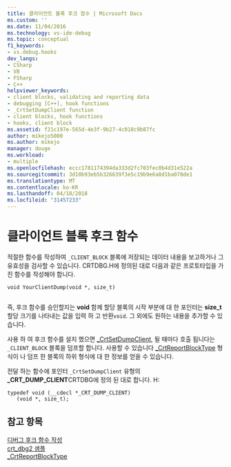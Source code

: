 ```yaml
---
title: 클라이언트 블록 후크 함수 | Microsoft Docs
ms.custom: ''
ms.date: 11/04/2016
ms.technology: vs-ide-debug
ms.topic: conceptual
f1_keywords:
- vs.debug.hooks
dev_langs:
- CSharp
- VB
- FSharp
- C++
helpviewer_keywords:
- client blocks, validating and reporting data
- debugging [C++], hook functions
- _CrtSetDumpClient function
- client blocks, hook functions
- hooks, client block
ms.assetid: f21c197e-565d-4e3f-9b27-4c018c9b87fc
author: mikejo5000
ms.author: mikejo
manager: douge
ms.workload:
- multiple
ms.openlocfilehash: eccc1781174394da333d2fc703fec0b4d31e522a
ms.sourcegitcommit: 3d10b93eb5b326639f3e5c19b9e6a8d1ba078de1
ms.translationtype: MT
ms.contentlocale: ko-KR
ms.lasthandoff: 04/18/2018
ms.locfileid: "31457233"
---
```

# <a name="client-block-hook-functions"></a>클라이언트 블록 후크 함수
적절한 함수를 작성하여 `_CLIENT_BLOCK` 블록에 저장되는 데이터 내용을 보고하거나 그 유효성을 검사할 수 있습니다. CRTDBG.H에 정의된 대로 다음과 같은 프로토타입을 가진 함수를 작성해야 합니다.  
  
```  
void YourClientDump(void *, size_t)  
  
```  
  
 즉, 후크 함수를 승인할지는 **void** 함께 할당 블록의 시작 부분에 대 한 포인터는 **size_t** 할당 크기를 나타내는 값을 입력 하 고 반환`void`. 그 외에도 원하는 내용을 추가할 수 있습니다.  
  
 사용 하 여 후크 함수를 설치 했으면 [_CrtSetDumpClient](/cpp/c-runtime-library/reference/crtsetdumpclient), 될 때마다 호출 됩니다는 `_CLIENT_BLOCK` 블록을 덤프할 합니다. 사용할 수 있습니다 [_CrtReportBlockType](/cpp/c-runtime-library/reference/crtreportblocktype) 형식이 나 덤프 한 블록의 하위 형식에 대 한 정보를 얻을 수 있습니다.  
  
 전달 하는 함수에 포인터 `_CrtSetDumpClient` 유형의 **_CRT_DUMP_CLIENT**CRTDBG에 정의 된 대로 합니다. H:  
  
```  
typedef void (__cdecl *_CRT_DUMP_CLIENT)  
   (void *, size_t);  
```  
  
## <a name="see-also"></a>참고 항목  
 [디버그 후크 함수 작성](../debugger/debug-hook-function-writing.md)   
 [crt_dbg2 샘플](http://msdn.microsoft.com/en-us/21e1346a-6a17-4f57-b275-c76813089167)   
 [_CrtReportBlockType](/cpp/c-runtime-library/reference/crtreportblocktype)